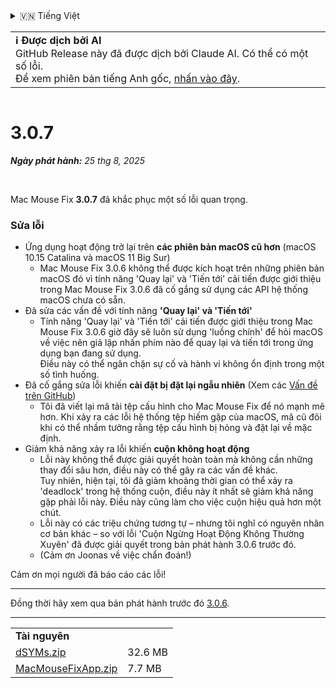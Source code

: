 <details>
<summary>🇻🇳 Tiếng Việt</summary>

[🇬🇧 English (GitHub Release)](https://github.com/noah-nuebling/mac-mouse-fix/releases/tag/3.0.7)\
[🇩🇪 Deutsch](https://redirect.macmousefix.com/?target=mmf-release&tag=3.0.7&locale=de)\
**🇻🇳 Tiếng Việt**\
[🇨🇳 中文 (简体)](https://redirect.macmousefix.com/?target=mmf-release&tag=3.0.7&locale=zh-Hans)\
[🇨🇳 中文 (繁體)](https://redirect.macmousefix.com/?target=mmf-release&tag=3.0.7&locale=zh-Hant)\
[🇭🇰 中文（香港)](https://redirect.macmousefix.com/?target=mmf-release&tag=3.0.7&locale=zh-HK)\
[🇰🇷 한국어](https://redirect.macmousefix.com/?target=mmf-release&tag=3.0.7&locale=ko)\
[Help translate Mac Mouse Fix to different languages!](https://github.com/noah-nuebling/mac-mouse-fix/discussions/731)
</details>
<table align=><td>
<b>ℹ️ Được dịch bởi AI</b><br>
GitHub Release này đã được dịch bởi Claude AI. Có thể có một số lỗi.<br>
Để xem phiên bản tiếng Anh gốc, <a href="https://github.com/noah-nuebling/mac-mouse-fix/releases/tag/3.0.7">nhấn vào đây</a>.
</td></table>

<table></table>

# 3.0.7
***Ngày phát hành:** 25 thg 8, 2025*

<br>

Mac Mouse Fix **3.0.7** đã khắc phục một số lỗi quan trọng.

### Sửa lỗi

- Ứng dụng hoạt động trở lại trên **các phiên bản macOS cũ hơn** (macOS 10.15 Catalina và macOS 11 Big Sur)
    - Mac Mouse Fix 3.0.6 không thể được kích hoạt trên những phiên bản macOS đó vì tính năng 'Quay lại' và 'Tiến tới' cải tiến được giới thiệu trong Mac Mouse Fix 3.0.6 đã cố gắng sử dụng các API hệ thống macOS chưa có sẵn.
- Đã sửa các vấn đề với tính năng **'Quay lại' và 'Tiến tới'**
    - Tính năng 'Quay lại' và 'Tiến tới' cải tiến được giới thiệu trong Mac Mouse Fix 3.0.6 giờ đây sẽ luôn sử dụng 'luồng chính' để hỏi macOS về việc nên giả lập nhấn phím nào để quay lại và tiến tới trong ứng dụng bạn đang sử dụng. \
    Điều này có thể ngăn chặn sự cố và hành vi không ổn định trong một số tình huống.
- Đã cố gắng sửa lỗi khiến **cài đặt bị đặt lại ngẫu nhiên** (Xem các [Vấn đề trên GitHub](https://github.com/noah-nuebling/mac-mouse-fix/issues?q=is%3Aissue%20label%3A%22Config%20Reset%20Intermittently%22))
    - Tôi đã viết lại mã tải tệp cấu hình cho Mac Mouse Fix để nó mạnh mẽ hơn. Khi xảy ra các lỗi hệ thống tệp hiếm gặp của macOS, mã cũ đôi khi có thể nhầm tưởng rằng tệp cấu hình bị hỏng và đặt lại về mặc định.
- Giảm khả năng xảy ra lỗi khiến **cuộn không hoạt động**
    - Lỗi này không thể được giải quyết hoàn toàn mà không cần những thay đổi sâu hơn, điều này có thể gây ra các vấn đề khác. \
    Tuy nhiên, hiện tại, tôi đã giảm khoảng thời gian có thể xảy ra 'deadlock' trong hệ thống cuộn, điều này ít nhất sẽ giảm khả năng gặp phải lỗi này. Điều này cũng làm cho việc cuộn hiệu quả hơn một chút.
    - Lỗi này có các triệu chứng tương tự – nhưng tôi nghĩ có nguyên nhân cơ bản khác – so với lỗi 'Cuộn Ngừng Hoạt Động Không Thường Xuyên' đã được giải quyết trong bản phát hành 3.0.6 trước đó.
    - (Cảm ơn Joonas về việc chẩn đoán!)

Cảm ơn mọi người đã báo cáo các lỗi!

---

Đồng thời hãy xem qua bản phát hành trước đó [3.0.6](https://redirect.macmousefix.com/?target=mmf-release&tag=3.0.6&locale=vi).

---

<table align="start">
<tr>
    <td colspan=2>
        <b>Tài nguyên</b>
    </td>
</tr>
<tr>
    <td><a href="https://github.com/noah-nuebling/mac-mouse-fix/releases/download/3.0.7/dSYMs.zip">dSYMs.zip</a></td>
    <td>32.6 MB</td>
</tr>
<tr>
    <td><a href="https://github.com/noah-nuebling/mac-mouse-fix/releases/download/3.0.7/MacMouseFixApp.zip">MacMouseFixApp.zip</a></td>
    <td>7.7 MB</td>
</tr>
</table>
